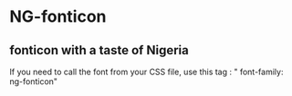 # NG-fonticon
## fonticon with a taste of Nigeria


If you need to call the font from your CSS file, use this tag : " font-family: ng-fonticon"
